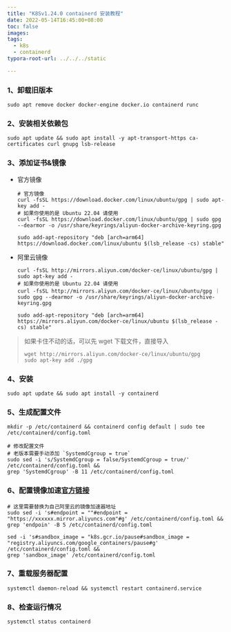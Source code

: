 ```yaml
---
title: "K8Sv1.24.0 containerd 安装教程"
date: 2022-05-14T16:45:00+08:00
toc: false
images:
tags: 
  - k8s
  - containerd
typora-root-url: ../../../static

---
```


### 1、卸载旧版本

```shell
sudo apt remove docker docker-engine docker.io containerd runc
```

### 2、安装相关依赖包

```shell
sudo apt update && sudo apt install -y apt-transport-https ca-certificates curl gnupg lsb-release
```

### 3、添加证书&镜像

* 官方镜像

  ```shell
  # 官方镜像
  curl -fsSL https://download.docker.com/linux/ubuntu/gpg | sudo apt-key add -
  # 如果你使用的是 Ubuntu 22.04 请使用
  curl -fsSL https://download.docker.com/linux/ubuntu/gpg | sudo gpg --dearmor -o /usr/share/keyrings/aliyun-docker-archive-keyring.gpg
  
  sudo add-apt-repository "deb [arch=arm64] https://download.docker.com/linux/ubuntu $(lsb_release -cs) stable"
  ```

* 阿里云镜像

  ```shell
  curl -fsSL http://mirrors.aliyun.com/docker-ce/linux/ubuntu/gpg | sudo apt-key add -
  # 如果你使用的是 Ubuntu 22.04 请使用
  curl -fsSL http://mirrors.aliyun.com/docker-ce/linux/ubuntu/gpg ｜ sudo gpg --dearmor -o /usr/share/keyrings/aliyun-docker-archive-keyring.gpg
  
  sudo add-apt-repository "deb [arch=arm64] https://mirrors.aliyun.com/docker-ce/linux/ubuntu $(lsb_release -cs) stable"
  ```

> 如果卡住不动的话，可以先 wget 下载文件，直接导入
>
> ```shell
> wget http://mirrors.aliyun.com/docker-ce/linux/ubuntu/gpg
> sudo apt-key add ./gpg
> ```

### 4、安装

```shell
sudo apt update && sudo apt install -y containerd
```

### 5、生成配置文件

```shell
mkdir -p /etc/containerd && containerd config default | sudo tee /etc/containerd/config.toml

# 修改配置文件
# 老版本需要手动添加 `SystemdCgroup = true`
sudo sed -i 's/SystemdCgroup = false/SystemdCgroup = true/' /etc/containerd/config.toml &&
grep 'SystemdCgroup' -B 11 /etc/containerd/config.toml
```

### 6、配置镜像加速[官方链接](https://cr.console.aliyun.com/cn-shenzhen/instances/mirrors)

```shell
# 这里需要替换为自己阿里云的镜像加速器地址
sudo sed -i 's#endpoint = ""#endpoint = "https://xxxxxx.mirror.aliyuncs.com"#g' /etc/containerd/config.toml &&
grep 'endpoin' -B 5 /etc/containerd/config.toml

sed -i 's#sandbox_image = "k8s.gcr.io/pause#sandbox_image = "registry.aliyuncs.com/google_containers/pause#g' /etc/containerd/config.toml &&
grep 'sandbox_image' /etc/containerd/config.toml
```

### 7、重载服务器配置

```shell
systemctl daemon-reload && systemctl restart containerd.service
```

### 8、检查运行情况

```shell
systemctl status containerd
```